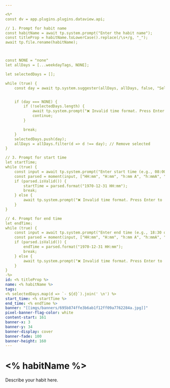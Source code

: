 ```yaml
---

<%*
const dv = app.plugins.plugins.dataview.api;

// 1. Prompt for habit name
const habitName = await tp.system.prompt("Enter the habit name");
const titleProp = habitName.toLowerCase().replace(/\s+/g, "_");
await tp.file.rename(habitName);



const NONE = "none"
let allDays = [...weekdayTags, NONE];

let selectedDays = [];

while (true) {
    const day = await tp.system.suggester(allDays, allDays, false, "Select a day (or 'none' to finish)");


    if (day === NONE) {
	    if (!selectedDays.length) {
		    await tp.system.prompt("❌ Invalid time format. Press Enter to retry.");
		    continue;
	    }

		break;
    }
    selectedDays.push(day);
    allDays = allDays.filter(d => d !== day); // Remove selected
}

// 3. Prompt for start time
let startTime;
while (true) {
    const input = await tp.system.prompt("Enter start time (e.g., 08:00 or 8:00 am)");
    const parsed = moment(input, ["HH:mm", "H:mm", "h:mm A", "h:mmA", "hh:mm A"], true);
    if (parsed.isValid()) {
        startTime = parsed.format("1970-12-31 HH:mm");
        break;
    } else {
        await tp.system.prompt("❌ Invalid time format. Press Enter to retry.");
    }
}

// 4. Prompt for end time
let endTime;
while (true) {
    const input = await tp.system.prompt("Enter end time (e.g., 18:30 or 6:30 pm)");
    const parsed = moment(input, ["HH:mm", "H:mm", "h:mm A", "h:mmA", "hh:mm A"], true);
    if (parsed.isValid()) {
        endTime = parsed.format("1970-12-31 HH:mm");
        break;
    } else {
        await tp.system.prompt("❌ Invalid time format. Press Enter to retry.");
    }
}
-%>
id: <% titleProp %>
name: <% habitName %>
tags:
<% selectedDays.map(d => `- ${d}`).join(' \n') %>
start_time: <% startTime %>
end_time: <% endTime %>
banner: "[[imgs/banners/695b874ffe3b6ab1f12ff09a7762284a.jpg]]"
pixel-banner-flag-color: white
content-start: 161
banner-x: 3
banner-y: 34
banner-display: cover
banner-fade: 100
banner-height: 160
---
```

# <% habitName %>

Describe your habit here.




